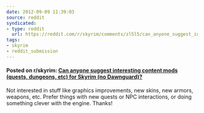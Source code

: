 ```yaml
---
date: 2012-09-09 11:39:03
source: reddit
syndicated:
- type: reddit
  url: https://reddit.com/r/skyrim/comments/zl5l5/can_anyone_suggest_interesting_content_mods/
tags:
- skyrim
- reddit_submission
---
```


#### Posted on r/skyrim: [Can anyone suggest interesting content mods (quests, dungeons, etc) for Skyrim (no Dawnguard)?](https://reddit.com/r/skyrim/comments/zl5l5/can_anyone_suggest_interesting_content_mods/)

Not interested in stuff like graphics improvements, new skins, new armors, weapons, etc. Prefer things with new quests or NPC interactions, or doing something clever with the engine. Thanks!